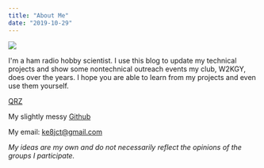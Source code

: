```yaml
---
title: "About Me"
date: "2019-10-29"
---
```


![](https://n2wu.files.wordpress.com/2019/10/crossedhandhelds.png?w=450)

I'm a ham radio hobby scientist. I use this blog to update my technical projects and show some nontechnical outreach events my club, W2KGY, does over the years. I hope you are able to learn from my projects and even use them yourself.

[QRZ](http://qrz.com/db/ke8jct)

My slightly messy [Github](https://github.com/KE8JCT)

My email: [ke8jct@gmail.com](mailto:ke8jct@gmail.com)

_My ideas are my own and do not necessarily reflect the opinions of the groups I participate._
